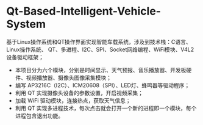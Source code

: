 # Qt-Based-Intelligent-Vehicle-System
基于Linux操作系统和QT操作界面实现智能车载系统，涉及到技术栈：C语言、Linux操作系统、
QT、多进程、I2C、SPI、Socket网络编程、WiFi模块、V4L2 设备驱动框架；<br>
* 本项目分为六个模块，分别是时间显示、天气预报、音乐播放器、开发板硬件、视频播放器、摄像头图像采集模块；<br>
* 编写 AP3216C（I2C）、ICM20608（SPI）、LED灯、蜂鸣器等驱动程序；<br>
* 利用 QT 实现摄像头设备的参数设置，开启视频采集；<br>
* 加载 WiFi 驱动模块，连接热点，获取天气信息；<br>
* 利用 QT 实现多进程技术，每次点击就会打开⼀个新的进程即一个模块，每个进程包含退出功能。<br>
